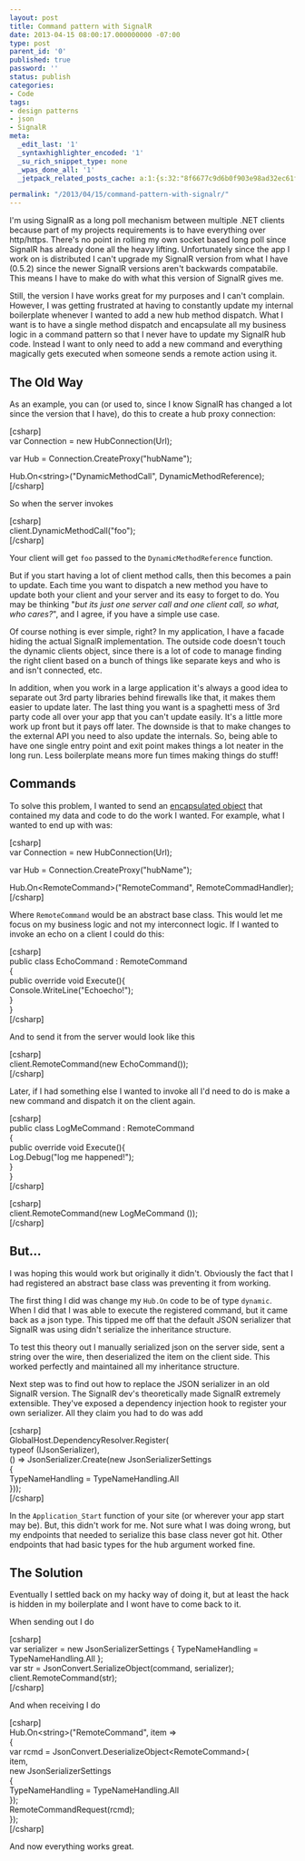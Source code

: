 ```yaml
---
layout: post
title: Command pattern with SignalR
date: 2013-04-15 08:00:17.000000000 -07:00
type: post
parent_id: '0'
published: true
password: ''
status: publish
categories:
- Code
tags:
- design patterns
- json
- SignalR
meta:
  _edit_last: '1'
  _syntaxhighlighter_encoded: '1'
  _su_rich_snippet_type: none
  _wpas_done_all: '1'
  _jetpack_related_posts_cache: a:1:{s:32:"8f6677c9d6b0f903e98ad32ec61f8deb";a:2:{s:7:"expires";i:1561935122;s:7:"payload";a:3:{i:0;a:1:{s:2:"id";i:4091;}i:1;a:1:{s:2:"id";i:4116;}i:2;a:1:{s:2:"id";i:289;}}}}

permalink: "/2013/04/15/command-pattern-with-signalr/"
---
```

I'm using SignalR as a long poll mechanism between multiple .NET clients because part of my projects requirements is to have everything over http/https. There's no point in rolling my own socket based long poll since SignalR has already done all the heavy lifting. Unfortunately since the app I work on is distributed I can't upgrade my SignalR version from what I have (0.5.2) since the newer SignalR versions aren't backwards compatabile. This means I have to make do with what this version of SignalR gives me.

Still, the version I have works great for my purposes and I can't complain. However, I was getting frustrated at having to constantly update my internal boilerplate whenever I wanted to add a new hub method dispatch. What I want is to have a single method dispatch and encapsulate all my business logic in a command pattern so that I never have to update my SignalR hub code. Instead I want to only need to add a new command and everything magically gets executed when someone sends a remote action using it.

## The Old Way

As an example, you can (or used to, since I know SignalR has changed a lot since the version that I have), do this to create a hub proxy connection:

[csharp]  
var Connection = new HubConnection(Url);

var Hub = Connection.CreateProxy("hubName");

Hub.On\<string\>("DynamicMethodCall", DynamicMethodReference);  
[/csharp]

So when the server invokes

[csharp]  
client.DynamicMethodCall("foo");  
[/csharp]

Your client will get `foo` passed to the `DynamicMethodReference` function.

But if you start having a lot of client method calls, then this becomes a pain to update. Each time you want to dispatch a new method you have to update both your client and your server and its easy to forget to do. You may be thinking "_but its just one server call and one client call, so what, who cares?_", and I agree, if you have a simple use case.

Of course nothing is ever simple, right? In my application, I have a facade hiding the actual SignalR implementation. The outside code doesn't touch the dynamic clients object, since there is a lot of code to manage finding the right client based on a bunch of things like separate keys and who is and isn't connected, etc.

In addition, when you work in a large application it's always a good idea to separate out 3rd party libraries behind firewalls like that, it makes them easier to update later. The last thing you want is a spaghetti mess of 3rd party code all over your app that you can't update easily. It's a little more work up front but it pays off later. The downside is that to make changes to the external API you need to also update the internals. So, being able to have one single entry point and exit point makes things a lot neater in the long run. Less boilerplate means more fun times making things do stuff!

## Commands

To solve this problem, I wanted to send an [encapsulated object](http://en.wikipedia.org/wiki/Command_pattern) that contained my data and code to do the work I wanted. For example, what I wanted to end up with was:

[csharp]  
var Connection = new HubConnection(Url);

var Hub = Connection.CreateProxy("hubName");

Hub.On\<RemoteCommand\>("RemoteCommand", RemoteCommadHandler);  
[/csharp]

Where `RemoteCommand` would be an abstract base class. This would let me focus on my business logic and not my interconnect logic. If I wanted to invoke an echo on a client I could do this:

[csharp]  
public class EchoCommand : RemoteCommand  
{  
 public override void Execute(){  
 Console.WriteLine("Echoecho!");  
 }  
}  
[/csharp]

And to send it from the server would look like this

[csharp]  
client.RemoteCommand(new EchoCommand());  
[/csharp]

Later, if I had something else I wanted to invoke all I'd need to do is make a new command and dispatch it on the client again.

[csharp]  
public class LogMeCommand : RemoteCommand  
{  
 public override void Execute(){  
 Log.Debug("log me happened!");  
 }  
}  
[/csharp]

[csharp]  
client.RemoteCommand(new LogMeCommand ());  
[/csharp]

## But...

I was hoping this would work but originally it didn't. Obviously the fact that I had registered an abstract base class was preventing it from working.

The first thing I did was change my `Hub.On` code to be of type `dynamic`. When I did that I was able to execute the registered command, but it came back as a json type. This tipped me off that the default JSON serializer that SignalR was using didn't serialize the inheritance structure.

To test this theory out I manually serialized json on the server side, sent a string over the wire, then deserialized the item on the client side. This worked perfectly and maintained all my inheritance structure.

Next step was to find out how to replace the JSON serializer in an old SignalR version. The SignalR dev's theoretically made SignalR extremely extensible. They've exposed a dependency injection hook to register your own serializer. All they claim you had to do was add

[csharp]  
GlobalHost.DependencyResolver.Register(  
 typeof (IJsonSerializer),  
 () =\> JsonSerializer.Create(new JsonSerializerSettings  
 {  
 TypeNameHandling = TypeNameHandling.All  
 }));  
[/csharp]

In the `Application_Start` function of your site (or wherever your app start may be). But, this didn't work for me. Not sure what I was doing wrong, but my endpoints that needed to serialize this base class never got hit. Other endpoints that had basic types for the hub argument worked fine.

## The Solution

Eventually I settled back on my hacky way of doing it, but at least the hack is hidden in my boilerplate and I wont have to come back to it.

When sending out I do

[csharp]  
var serializer = new JsonSerializerSettings { TypeNameHandling = TypeNameHandling.All };  
var str = JsonConvert.SerializeObject(command, serializer);  
client.RemoteCommand(str);  
[/csharp]

And when receiving I do

[csharp]  
Hub.On\<string\>("RemoteCommand", item =\>  
 {  
 var rcmd = JsonConvert.DeserializeObject\<RemoteCommand\>(  
 item,  
 new JsonSerializerSettings  
 {  
 TypeNameHandling = TypeNameHandling.All  
 });  
 RemoteCommandRequest(rcmd);  
 });  
[/csharp]

And now everything works great.

